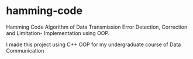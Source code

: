 # hamming-code
Hamming Code Algorithm of Data Transmission Error Detection, Correction and Limitation- Implementation using OOP.

I made this project using C++ OOP for my undergraduate course of Data Communication
